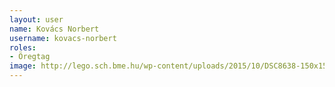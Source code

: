 ```yaml
---
layout: user
name: Kovács Norbert
username: kovacs-norbert
roles:
- Öregtag
image: http://lego.sch.bme.hu/wp-content/uploads/2015/10/DSC8638-150x150.jpg
---
```

